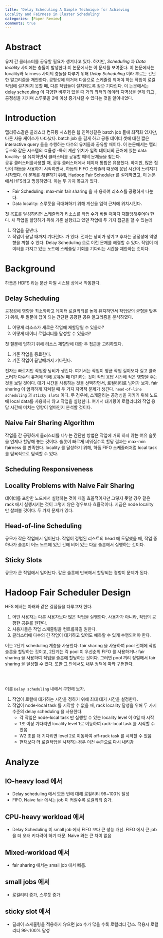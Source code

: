 ```yaml
---
title: 'Delay Scheduling A Simple Technique for Achieving
Locality and Fairness in Cluster Scheduling'
categories: [Paper Review]
comments: true
---
```


# Abstract
유저 간 클러스터를 공유할 필요가 생겨나고 있다. 하지만, *Scheduling* 과 *Data locality* 사이에는 충돌이 발생한다.이 논문에서는 이 문제를 보여준다. 이 논문에서는 locality와 fairness 사이의 충돌을 다루기 위해 *Delay Scheduling* 이라 부르는 간단한 알고리즘을 제안한다. 공평성에 의거해 다음으로 스케줄링 되어야 하는 작업이 로컬 작업에 설치되지 못할 때, 다른 작업들이 설치되도록 잠깐 기다린다. 이 논문에서는 delay scheduling 이 다양한 비후가 있을 때 거의 최적의 데이터 지역성을 얻게 되고 , 공정성을 지키며 스루풋을 2배 이상 증가시킬 수 있다는 것을 알아내었다. 

# Introduction
 
맵리듀스같은 클러스터 컴퓨팅 시스템은 웹 인덱싱같은 batch job 들에 최적화 있지만, 다른 사용 케이스가 나타났다. batch job 을 길게 하고 공통 데이터 셋에 대한 짧은 interactive query 들을 수행하는 다수의 유저들과 공유할 때이다. 이 논문에서는 맵리듀스와 같은 시스템의 효율성 -특히 계산 위치가 입력 데이터의 근처에 있는 data locality- 을 유지하면서 클러스터를 공유할 때의 문제들을 찾는다. <br>
공유 클러스터를사용할 때, 공유 클러스터에서 데이터 통합은 유용했다. 하지만, 많은 집단이 하둡을 사용하기 시작하면서, 하둡의 FIFO 스케줄러 때문에 응답 시간이 느려지기 시작했다. 이 문제를 해결하기 위해, Hadoop Fair Scheduler 를 설계하였고, 이 논문에서 HFS라고 명칭하였다. 이는 두 가지 목표가 있다.
* Fair Scheduling: max-min fair sharing 을 사
용하여 리소스를 공평하게 나눈다. 
* Data locality: 스루풋을 극대화하기 위해 계산을 입력 근처에 위치시킨다.

첫 목표를 달성하려면 스케줄러가 리소스를 작업 수가 바뀔 때마다 재할당해주어야 한다. 새 작업을 할당하기 위해 기존 실행되고 있던 작업에 두 가지 접근을 할 수 있는데
1. 작업을 끝낸다.
2. 작업이 끝날 때까지 기다린다.
가 있다. 전자는 낭비가 생기고 후자는 공정성에 악영향을 끼칠 수 있다.
Delay Scheduling 으로 이런 문제를 해결할 수 있다. 작업이 데이터를 가지고 있는 노드에 스케줄링 기회를 기다리는 시간을 제한하는 것이다.

# Background
하둡은 HDFS 라는 분산 파일 시스템 상에서 작동한다. 
## Delay Scheduling
공정성에 영향을 최소화하고 데이터 로컬리티를 높게 유지하면서 작업량의 균형을 맞추기 위해, 두 질문에 답이 되는 간단한 공평한 공유 알고리즘을 분석하였다.
1. 어떻게 리소스가 새로운 작업에 재할당될 수 있을까?
2. 어떻게 데이터 로컬리티를 달성할 수 있을까?

첫 질문에 답하기 위해 리소스 제할당에 대한 두 접근을 고려하였다. 

1. 기존 작업을 종료한다.
2. 기존 작업이 끝날때까지 기다린다.

전자는 빠르지만 작업량 낭비가 생긴다. 여기서는 작업이 평균 작업 길이보다 길고 클러스터가 다수의 유저에 의해 공유될 때  대기하는 것이 작업 응답 시간에 적은 영향을 주는 것을 보일 것이다. 대기 시간을 사용하는 것을 선택하면서, 로컬리티로 넘어가 보자. fair sharing 이 엄격하게 지켜질 때 두 가지 지역적 문제가 생긴다. `head-of-line scheduling` 과 `sticky slots` 이다. 두 경우에, 스케줄러는 공정성을 지키기 위해 노드에 local data를 사용하지 않고 작업을 실행한다. 여기서 대기량이 로컬리티와 작업 응답 시간에 미치는 영향이 얼마인지 분석할 것이다.

## Naive Fair Sharing Algorithm
작업들 간 공평하게 클러스터를 나누는 간단한 방법은 작업에 거의 하지 않는 여유 슬롯을 언제나 할당해 놓는 것이다. 슬롯이 빠르게 비워질수록 할당 결과는 max-min fairness 를 만족한다. locality 를 달성하기 위해, 하둡 FIFO 스케줄러처럼 local task를 탐욕적으로 탐색할 수 있다.

## Scheduling Responsiveness

## Locality Problems with Naive Fair Sharing
데이터를 포함한 노드에서 실행하는 것이 제일 효율적이지만 그렇지 못할 경우 같은 rack 에서 실행시키는 것이 그렇지 않은 경우보다 효율적이다. 지금은 node locality 만 살펴볼 것이다. 두 가지 문제가 있다.

## Head-of-line Scheduling
규모가 작은 작업에서 일어난다. 작업이 정렬된 리스트의 head 에 도달했을 때, 작업 중 하나가 슬롯이 어느 노드에 있던 간에  비어 있는 다음 슬롯에서 실행하는 것이다.

## Sticky Slots 
규모가 큰 작업에서 일어난다. 같은 슬롯에 반복해서 할당되는 경향이 문제가 된다.

# Hadoop Fair Scheduler Design
HFS 에서는 아래와 같은 결점들을 다루고자 한다.
1. 어떤 사용자는 다른 사용자보다 많은 작업을 실행한다. 사용자가 아니라, 작업의 공평한 공유를 원한다.
2. 사용자들은 작업 스케줄링을 컨트롤하길 원한다.
3. 클러스터에 다수의 긴 작업이 대기하고 있어도 예측할 수 있게 수행되어야 한다.

이는 2단계 scheduling 계층을 사용한다. fair sharing 을 사용하여 pool 전체에 작업 슬롯을 할당하는 것이고, 2단계는 각 pool 이 우선순위 FIFO 를 사용하거나 fair sharing 을 사용하여 작업을 슬롯에 할당하는 것이다. 그러면 pool 끼리 정렬해서 fair sharing 을 달성핼 수 있다. 또한 그 안에서도 내부 정책에 따라 구현한다.

<br>
<br>

이를 `Delay scheduling` 내에서 구현해 보자.
1. 작업이 로컬에 대기하는 시간을 정하기 위해 최대 대기 시간을 설정한다.
2. 작업이 node-local task 를 시작할 수 없을 때, rack locality 달성을 위해 두 가지 수준의 delay scheduling 을 사용한다.
    - 각 작업은 node-local task 만 실행할 수 있는 locality level 이 0일 때 시작
    - 1초 이상 기다리면 locality level 1로 이동하여 rack-local task 를 시작할 수 있음
    - W2 초를 더 기다리면 level 2로 이동하여 off-rack task 를 시작할 수 있음
    - 현재보다 더 로컬작업을 시작하는경우 이전 수준으로 다시 내려감

# Analyze


## IO-heavy load 에서
* Delay scheduling 에서 모든 빈에 대해 로컬리티 99~100% 달성
* FIFO, Naive fair 에서는 job 이 커질수록 로컬리티 증가.

## CPU-heavy workload 에서
* Delay Scheduling 이 small job 에서 FIFO 보다 큰 성능 개선. FIFO 에서 큰 job 을 더 오래 키다려야 하기 때문. Naive 와는 큰 차이 없음

## Mixed-workload 에서
* fair sharing 에서는 small job 에서 빠름.

## small jobs 에서
* 로컬리티 증가, 스루풋 증가

## sticky slot 에서
* 딜레이 스케줄링을 적용하지 않으면 job 수가 많을 수록 로컬리티 감소. 적용시 로컬리티 99~100% 달성